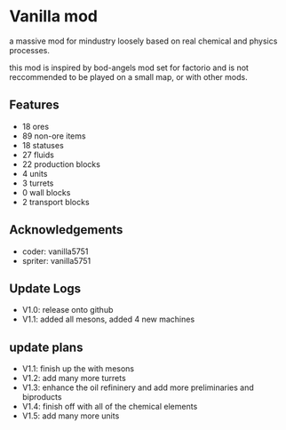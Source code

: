 
# Vanilla mod

a massive mod for mindustry loosely based on real chemical and physics processes.

this mod is inspired by bod-angels mod set for factorio and is not reccommended to be played on a small map, or with other mods.




## Features

- 18 ores 
- 89 non-ore items
- 18 statuses
- 27 fluids
- 22 production blocks
- 4 units
- 3 turrets
- 0 wall blocks
- 2 transport blocks


## Acknowledgements

 - coder: vanilla5751
 - spriter: vanilla5751

## Update Logs

- V1.0: release onto github
- V1.1: added all mesons, added 4 new machines

## update plans

- V1.1: finish up the with mesons
- V1.2: add many more turrets
- V1.3: enhance the oil refininery and add more preliminaries and biproducts
- V1.4: finish off with all of the chemical elements
- V1.5: add many more units

